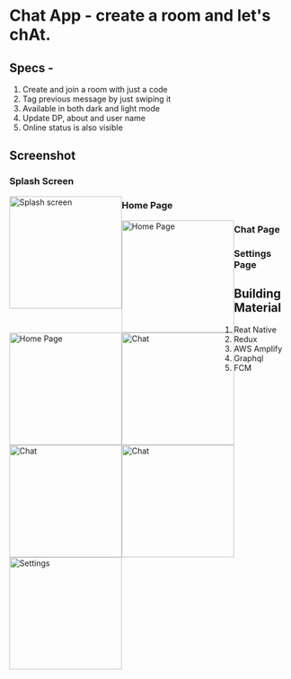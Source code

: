 # Chat App - create a room and let's chAt. 
## Specs - 
1. Create and join a room with just a code
2. Tag previous message by just swiping it
3. Available in both dark and light mode
4. Update DP, about and user name
5. Online status is also visible 

## Screenshot
### Splash Screen
<img src="https://i.ibb.co/JywNrVW/splash.jpg" 
     alt="Splash screen"  
     style="float: left" 
     width="200px"/>
### Home Page
<img src="https://i.ibb.co/YyMVJP8/home-dark.jpg" 
     alt="Home Page"  
     style="float: left" 
     width="200px"/><img src="https://i.ibb.co/6bspPb2/home-light.jpg" 
     alt="Home Page" 
     width="200px" 
     style="float:left"/>
### Chat Page
<img src="https://i.ibb.co/gFRX7xj/chat-dark.jpg" 
     alt="Chat"  
     style="float: left" 
     width="200px"/><img src="https://i.ibb.co/phY3Vvh/chat-light.jpg" 
     alt="Chat" 
     width="200px" 
     style="float:left"/><img src="https://i.ibb.co/X2vG72L/emoji-keyboard.jpg" 
     alt="Chat" 
     width="200px" 
     style="float:left"/>

### Settings Page
<img src="https://i.ibb.co/BKkLxYX/settings.jpg" 
     alt="Settings" 
     width="200px" 
     style="float:left"/>
     
 ## Building Material 
 1. Reat Native
 2. Redux
 3. AWS Amplify
 4. Graphql
 5. FCM
